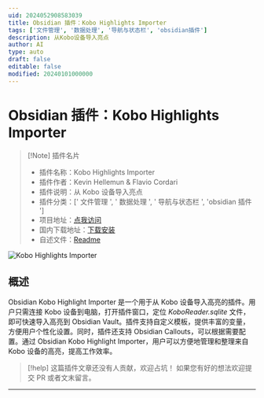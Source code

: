 ```yaml
---
uid: 2024052908583039
title: Obsidian 插件：Kobo Highlights Importer
tags: ['文件管理', '数据处理', '导航与状态栏', 'obsidian插件']
description: 从Kobo设备导入亮点
author: AI
type: auto
draft: false
editable: false
modified: 20240101000000
---
```


# Obsidian 插件：Kobo Highlights Importer

> [!Note] 插件名片
> - 插件名称：Kobo Highlights Importer
> - 插件作者：Kevin Hellemun & Flavio Cordari
> - 插件说明：从 Kobo 设备导入亮点
> - 插件分类：[' 文件管理 ', ' 数据处理 ', ' 导航与状态栏 ', 'obsidian 插件 ']
> - 项目地址：[点我访问](https://github.com/OGKevin/obsidian-kobo-highlights-import)
> - 国内下载地址：[下载安装](https://pkmer.cn/products/plugin/pluginMarket/?obsidian-kobo-highlights-importer-plugin)
> - 自述文件：[Readme](https://ghproxy.net/https://raw.githubusercontent.com/OGKevin/obsidian-kobo-highlights-import/master/README.md)

![Kobo Highlights Importer](https://cdn.pkmer.cn/covers/obsidian-kobo-highlights-importer-plugin.png!pkmer)

## 概述

Obsidian Kobo Highlight Importer 是一个用于从 Kobo 设备导入高亮的插件。用户只需连接 Kobo 设备到电脑，打开插件窗口，定位 _KoboReader.sqlite_ 文件，即可快速导入高亮到 Obsidian Vault。插件支持自定义模板，提供丰富的变量，方便用户个性化设置。同时，插件还支持 Obsidian Callouts，可以根据需要配置。通过 Obsidian Kobo Highlight Importer，用户可以方便地管理和整理来自 Kobo 设备的高亮，提高工作效率。

> [!help]
> 这篇插件文章还没有人贡献，欢迎占坑！
> 如果您有好的想法欢迎提交 PR 或者文末留言。

---



